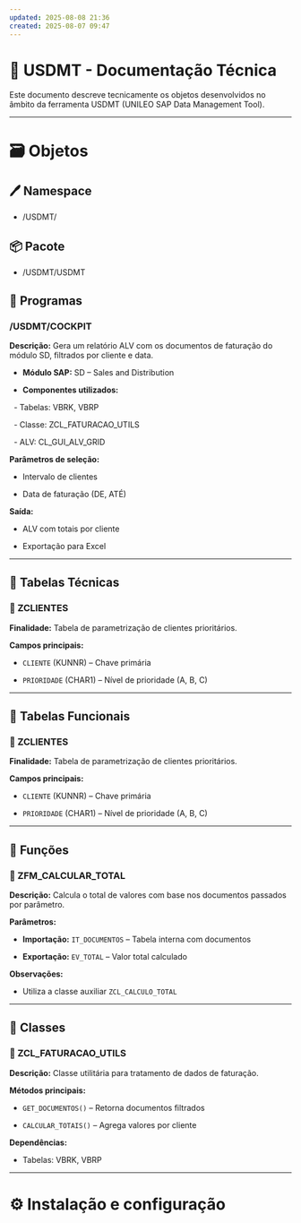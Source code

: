 ```yaml
---
updated: 2025-08-08 21:36
created: 2025-08-07 09:47
---
```

# 📘 USDMT - Documentação Técnica

  
Este documento descreve tecnicamente os objetos desenvolvidos no âmbito da ferramenta USDMT (UNILEO SAP Data Management Tool).
  

---

# 🗃️ Objetos

## 🖊️ Namespace
  - /USDMT/

## 📦 Pacote
- /USDMT/USDMT

## 📂 Programas

### /USDMT/COCKPIT

  
**Descrição:** Gera um relatório ALV com os documentos de faturação do módulo SD, filtrados por cliente e data.


- **Módulo SAP:** SD – Sales and Distribution

- **Componentes utilizados:**

  - Tabelas: VBRK, VBRP

  - Classe: ZCL_FATURACAO_UTILS

  - ALV: CL_GUI_ALV_GRID

  

**Parâmetros de seleção:**

- Intervalo de clientes

- Data de faturação (DE, ATÉ)

  

**Saída:**

- ALV com totais por cliente

- Exportação para Excel

  

---

  

## 📂 Tabelas Técnicas

  

### 🔹 ZCLIENTES

  

**Finalidade:** Tabela de parametrização de clientes prioritários.

  

**Campos principais:**

- `CLIENTE` (KUNNR) – Chave primária

- `PRIORIDADE` (CHAR1) – Nível de prioridade (A, B, C)

  

---


## 📂 Tabelas Funcionais

  

### 🔹 ZCLIENTES

  

**Finalidade:** Tabela de parametrização de clientes prioritários.

  

**Campos principais:**

- `CLIENTE` (KUNNR) – Chave primária

- `PRIORIDADE` (CHAR1) – Nível de prioridade (A, B, C)

  

---

  

## 📂 Funções

  

### 🔹 ZFM_CALCULAR_TOTAL

  

**Descrição:** Calcula o total de valores com base nos documentos passados por parâmetro.

  

**Parâmetros:**

- **Importação:** `IT_DOCUMENTOS` – Tabela interna com documentos

- **Exportação:** `EV_TOTAL` – Valor total calculado

  

**Observações:**

- Utiliza a classe auxiliar `ZCL_CALCULO_TOTAL`

  

---

  

## 📂 Classes

  

### 🔹 ZCL_FATURACAO_UTILS

  

**Descrição:** Classe utilitária para tratamento de dados de faturação.

  

**Métodos principais:**

- `GET_DOCUMENTOS()` – Retorna documentos filtrados

- `CALCULAR_TOTAIS()` – Agrega valores por cliente

  

**Dependências:**

- Tabelas: VBRK, VBRP

  

---


# ⚙️ Instalação e configuração

